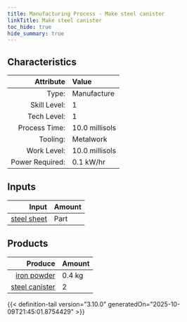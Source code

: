```yaml
---
title: Manufacturing Process - Make steel canister
linkTitle: Make steel canister
toc_hide: true
hide_summary: true
---
```

<!-- This is generated by the MarsSim HelpGenertor, do not edit. -->


## Characteristics

| Attribute      | Value |
|--------:|:------|
|Type:|Manufacture|
|Skill Level:|1|
|Tech Level:|1|
|Process Time:|10.0 millisols|
|Tooling:|Metalwork|
|Work Level:|10.0 millisols|
|Power Required:|0.1 kW/hr|

## Inputs

| Input      | Amount |
|--------:|:------|
|[steel sheet](/docs/definitions/part/steel-sheet)|Part|1|

## Products


| Produce      | Amount |
|--------:|:------|
|[iron powder](/docs/definitions/resource/iron-powder)|0.4 kg|
|[steel canister](/docs/definitions/part/steel-canister)|2|



{{< definition-tail version="3.10.0" generatedOn="2025-10-09T21:45:01.8754429" >}}



